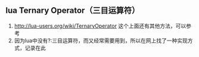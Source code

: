 ## lua Ternary Operator（三目运算符）
1. http://lua-users.org/wiki/TernaryOperator 这个上面还有其他方法，可以参考 
2. 因为lua中没有?:三目运算符，而又经常需要用到，所以在网上找了一种实现方式，记录在此